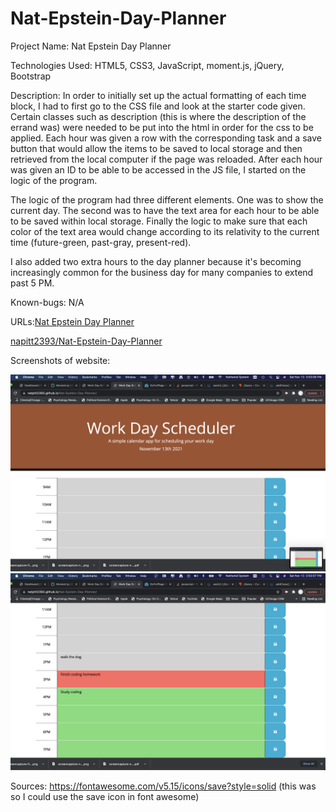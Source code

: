 # Nat-Epstein-Day-Planner

Project Name: Nat Epstein Day Planner

Technologies Used: HTML5, CSS3, JavaScript, moment.js, jQuery, Bootstrap

Description: In order to initially set up the actual formatting of each time block, I had to first go to the CSS file and look at the starter code given. Certain classes such as description (this is where the description of the errand was) were needed to be put into the html in order for the css to be applied. Each hour was given a row with the corresponding task and a save button that would allow the items to be saved to local storage and then retrieved from the local computer if the page was reloaded. After each hour was given an ID to be able to be accessed in the JS file, I started on the logic of the program. 

The logic of the program had three different elements. One was to show the current day. The second was to have the text area for each hour to be able to be saved within local storage. Finally the logic to make sure that each color of the text area would change according to its relativity to the current time (future-green, past-gray, present-red). 

I also added two extra hours to the day planner because it's becoming increasingly common for the business day for many companies to extend past 5 PM. 

Known-bugs: N/A


URLs:[Nat Epstein Day Planner](https://natpitt2393.github.io/Nat-Epstein-Day-Planner/)

[napitt2393/Nat-Epstein-Day-Planner](https://github.com/natpitt2393/Nat-Epstein-Day-Planner)
      

Screenshots of website: 	


![Nat Epstein Day Planner](./assets/images/Top-half-screenshot.png)
![Nat Epstein Day Planner](./assets/images/Bottom-half-screenshot.png)

Sources: https://fontawesome.com/v5.15/icons/save?style=solid (this was so I could use the save icon in font awesome)

